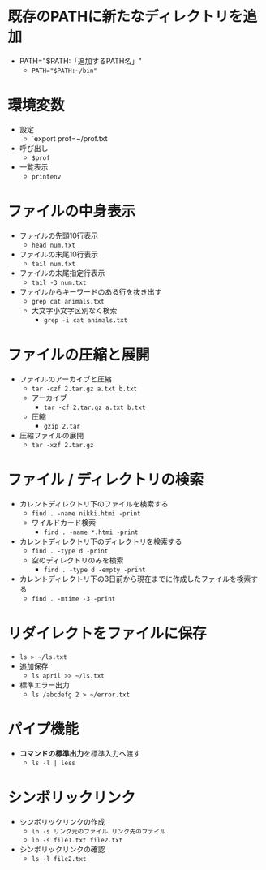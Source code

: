 # 既存のPATHに新たなディレクトリを追加
- PATH="$PATH:「追加するPATH名」"
  - `PATH="$PATH:~/bin"`

# 環境変数
- 設定
  - `export prof=~/prof.txt
- 呼び出し
  - `$prof`
- 一覧表示
  - `printenv`

# ファイルの中身表示
- ファイルの先頭10行表示
  - `head num.txt`
- ファイルの末尾10行表示
  - `tail num.txt`
- ファイルの末尾指定行表示
  - `tail -3 num.txt`
- ファイルからキーワードのある行を抜き出す
  - `grep cat animals.txt`
  - 大文字小文字区別なく検索
    - `grep -i cat animals.txt`

# ファイルの圧縮と展開
- ファイルのアーカイブと圧縮
  - `tar -czf 2.tar.gz a.txt b.txt`
  - アーカイブ
    - `tar -cf 2.tar.gz a.txt b.txt`
  - 圧縮
    - `gzip 2.tar`
- 圧縮ファイルの展開
  - `tar -xzf 2.tar.gz`

# ファイル / ディレクトリの検索
- カレントディレクトリ下のファイルを検索する
  - `find . -name nikki.htmi -print`
  - ワイルドカード検索
    - `find . -name *.htmi -print`
- カレントディレクトリ下のディレクトリを検索する
  - `find . -type d -print`
  - 空のディレクトリのみを検索
    - `find . -type d -empty -print`
- カレントディレクトリ下の3日前から現在までに作成したファイルを検索する
  - `find . -mtime -3 -print`

# リダイレクトをファイルに保存
- `ls > ~/ls.txt`
- 追加保存
  - `ls april >> ~/ls.txt`
- 標準エラー出力
  - `ls /abcdefg 2 > ~/error.txt`

# パイプ機能
- **コマンドの標準出力**を標準入力へ渡す
  - `ls -l | less`

# シンボリックリンク
- シンボリックリンクの作成
  - `ln -s リンク元のファイル リンク先のファイル` 
  - `ln -s file1.txt file2.txt`
- シンボリックリンクの確認
  - `ls -l file2.txt`
